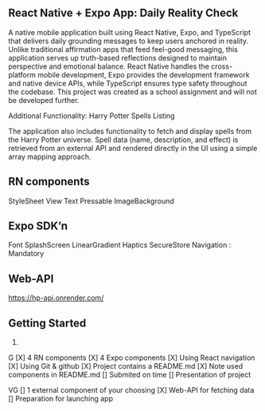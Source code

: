 ## React Native + Expo App: Daily Reality Check

A native mobile application built using React Native, Expo, and TypeScript that delivers daily grounding messages to keep users anchored in reality. Unlike traditional affirmation apps that feed feel-good messaging, this application serves up truth-based reflections designed to maintain perspective and emotional balance. React Native handles the cross-platform mobile development, Expo provides the development framework and native device APIs, while TypeScript ensures type safety throughout the codebase. This project was created as a school assignment and will not be developed further.

Additional Functionality: Harry Potter Spells Listing

The application also includes functionality to fetch and display spells from the Harry Potter universe. Spell data (name, description, and effect) is retrieved from an external API and rendered directly in the UI using a simple array mapping approach.

## RN components

StyleSheet
View
Text
Pressable
ImageBackground

## Expo SDK’n

Font
SplashScreen
LinearGradient
Haptics
SecureStore
Navigation : Mandatory

## Web-API

https://hp-api.onrender.com/

## Getting Started

1.

G
[X] 4 RN components
[X] 4 Expo components
[X] Using React navigation
[X] Using Git & github
[X] Project contains a README.md
[X] Note used components in README.md
[] Submited on time
[] Presentation of project

VG
[] 1 external component of your choosing
[X] Web-API for fetching data
[] Preparation for launching app
